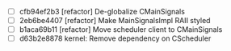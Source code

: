 - [ ] cfb94ef2b3 [refactor] De-globalize CMainSignals
- [ ] 2eb6be4407 [refactor] Make MainSignalsImpl RAII styled
- [ ] b1aca69b11 [refactor] Move scheduler client to CMainSignals
- [ ] d63b2e8878 kernel: Remove dependency on CScheduler